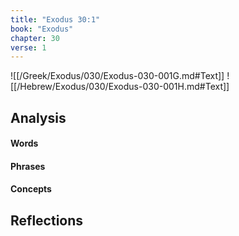 ```yaml
---
title: "Exodus 30:1"
book: "Exodus"
chapter: 30
verse: 1
---
```

![[/Greek/Exodus/030/Exodus-030-001G.md#Text]]
![[/Hebrew/Exodus/030/Exodus-030-001H.md#Text]]

## Analysis

#### Words

#### Phrases

#### Concepts

## Reflections
